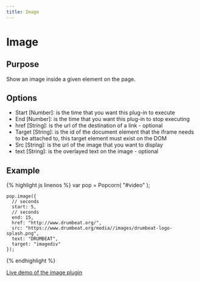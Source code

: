 ```yaml
---
title: Image
---
```

# Image #

## Purpose ##

Show an image inside a given element on the page.

## Options ##

* Start \[Number\]: is the time that you want this plug-in to execute
* End \[Number\]: is the time that you want this plug-in to stop executing
* href \[String\]: is the url of the destination of a link - optional
* Target \[String\]: is the id of the document element that the iframe needs to be attached to, this target element must exist on the DOM
* Src \[String\]: is the url of the image that you want to display
* text \[String\]: is the overlayed text on the image - optional

## Example ##

{% highlight js linenos %} 
    var pop = Popcorn( "#video" );

    pop.image({
      // seconds
      start: 5,
      // seconds
      end: 15,
      href: "http://www.drumbeat.org/",
      src: "https://www.drumbeat.org/media//images/drumbeat-logo-splash.png",
      text: "DRUMBEAT",
      target: "imagediv"
    });
{% endhighlight %}

[Live demo of the image plugin](http://jsfiddle.net/popcornjs/8ZFzH/1/)
